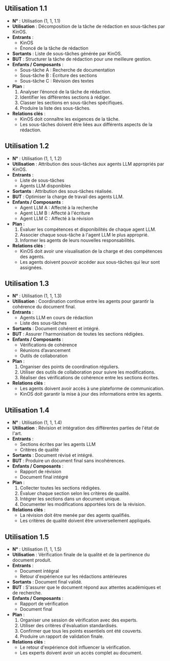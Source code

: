 ## Utilisation 1.1
- **N°** : Utilisation (1, 1, 1.1)
- **Utilisation** : Décomposition de la tâche de rédaction en sous-tâches par KinOS.
- **Entrants** :
  - KinOS
  - Énoncé de la tâche de rédaction
- **Sortants** : Liste de sous-tâches générée par KinOS.
- **BUT** : Structurer la tâche de rédaction pour une meilleure gestion.
- **Enfants / Composants** :
  - Sous-tâche A : Recherche de documentation
  - Sous-tâche B : Écriture des sections
  - Sous-tâche C : Révision des textes
- **Plan** :
  1. Analyser l’énoncé de la tâche de rédaction.
  2. Identifier les différentes sections à rédiger.
  3. Classer les sections en sous-tâches spécifiques.
  4. Produire la liste des sous-tâches.
- **Relations clés** :
  - KinOS doit connaître les exigences de la tâche.
  - Les sous-tâches doivent être liées aux différents aspects de la rédaction.

## Utilisation 1.2
- **N°** : Utilisation (1, 1, 1.2)
- **Utilisation** : Attribution des sous-tâches aux agents LLM appropriés par KinOS.
- **Entrants** :
  - Liste de sous-tâches
  - Agents LLM disponibles
- **Sortants** : Attribution des sous-tâches réalisée.
- **BUT** : Optimiser la charge de travail des agents LLM.
- **Enfants / Composants** :
  - Agent LLM A : Affecté à la recherche
  - Agent LLM B : Affecté à l'écriture
  - Agent LLM C : Affecté à la révision
- **Plan** :
  1. Évaluer les compétences et disponibilités de chaque agent LLM.
  2. Associer chaque sous-tâche à l'agent LLM le plus approprié.
  3. Informer les agents de leurs nouvelles responsabilités.
- **Relations clés** :
  - KinOS doit avoir une visualisation de la charge et des compétences des agents.
  - Les agents doivent pouvoir accéder aux sous-tâches qui leur sont assignées.

## Utilisation 1.3
- **N°** : Utilisation (1, 1, 1.3)
- **Utilisation** : Coordination continue entre les agents pour garantir la cohérence du document final.
- **Entrants** :
  - Agents LLM en cours de rédaction
  - Liste des sous-tâches
- **Sortants** : Document cohérent et intégré.
- **BUT** : Assurer l'harmonisation de toutes les sections rédigées.
- **Enfants / Composants** :
  - Vérifications de cohérence
  - Réunions d’avancement
  - Outils de collaboration
- **Plan** :
  1. Organiser des points de coordination réguliers.
  2. Utiliser des outils de collaboration pour suivre les modifications.
  3. Réaliser des vérifications de cohérence entre les sections écrites.
- **Relations clés** :
  - Les agents doivent avoir accès à une plateforme de communication.
  - KinOS doit garantir la mise à jour des informations entre les agents.

## Utilisation 1.4
- **N°** : Utilisation (1, 1, 1.4)
- **Utilisation** : Révision et intégration des différentes parties de l'état de l'art.
- **Entrants** :
  - Sections écrites par les agents LLM
  - Critères de qualité
- **Sortants** : Document révisé et intégré.
- **BUT** : Produire un document final sans incohérences.
- **Enfants / Composants** :
  - Rapport de révision
  - Document final intégré
- **Plan** :
  1. Collecter toutes les sections rédigées.
  2. Évaluer chaque section selon les critères de qualité.
  3. Intégrer les sections dans un document unique.
  4. Documenter les modifications apportées lors de la révision.
- **Relations clés** :
  - La révision doit être menée par des agents qualifiés.
  - Les critères de qualité doivent être universellement appliqués.

## Utilisation 1.5
- **N°** : Utilisation (1, 1, 1.5)
- **Utilisation** : Vérification finale de la qualité et de la pertinence du document produit.
- **Entrants** :
  - Document intégral
  - Retour d'expérience sur les rédactions antérieures
- **Sortants** : Document final validé.
- **BUT** : S'assurer que le document répond aux attentes académiques et de recherche.
- **Enfants / Composants** :
  - Rapport de vérification
  - Document final
- **Plan** :
  1. Organiser une session de vérification avec des experts.
  2. Utiliser des critères d'évaluation standardisés.
  3. Confirmer que tous les points essentiels ont été couverts.
  4. Produire un rapport de validation finale.
- **Relations clés** :
  - Le retour d'expérience doit influencer la vérification.
  - Les experts doivent avoir un accès complet au document.